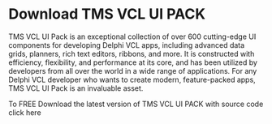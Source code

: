 # Download TMS VCL UI PACK

TMS VCL UI Pack is an exceptional collection of over 600 cutting-edge UI components for developing Delphi VCL apps, including advanced data grids, planners, rich text editors, ribbons, and more. It is constructed with efficiency, flexibility, and performance at its core, and has been utilized by developers from all over the world in a wide range of applications. For any Delphi VCL developer who wants to create modern, feature-packed apps, TMS VCL UI Pack is an invaluable asset.

To FREE Download the latest version of TMS VCL UI PACK with source code click here

